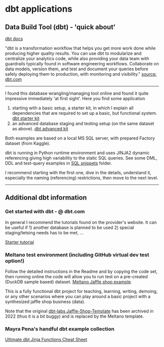 # dbt applications

## Data Build Tool (dbt) - 'quick about'

[dbt docs](https://docs.getdbt.com/)

"dbt is a transformation workflow that helps you get more work done while producing higher quality results. You can use dbt to modularize and centralize your analytics code, while also providing your data team with guardrails typically found in software engineering workflows. Collaborate on data models, version them, and test and document your queries before safely deploying them to production, with monitoring and visibility." [source: dbt.com](https://docs.getdbt.com/introduction)

-------------------------------------

I found this database wrangling/managing tool online and found it quite impressive immediately 'at first sight'. Here you find some application 

1. starting with a basic setup, a starter kit, in which I explain all dependencies that are required to set up a basic, but functional system.
[dbt starter kit](MSSQL_dbt_starterpack)
2. an advanced database staging and testing setup (on the same dataset as above).
[dbt advanced kit](MSSQL_dbt_elevated)

Both examples are based on a local MS SQL server, with prepared Factory dataset (from Kaggle).

dbt is running in Python runtime environment and uses JINJA2 dynamic referencing giving high variability to the static SQL queries. See some DML, DDL and test-query examples in [SQL snippets](SQL_snippets) folder.

I recommend starting with the first one, dive in the details, understand it, especially the naming (referencing) restrictions, then move to the next level.

-----------------------------------

## Additional dbt information

### Get started with dbt - @ dbt.com
In general I recommend the tutorials found on the provider's website. It can be useful if 1) another database is planned to be used 2) special staging/tetsing needs has to be met, ...

[Starter tutorial](https://docs.getdbt.com/docs/get-started-dbt)

### Meltano test environment (including GitHub virtual dev test option!)
Follow the detailed instructions in the Readme and by copying the code set, then running online the code will allow you to run test on a pre-created (DuckDB sample based) dataset.
[Meltano Jaffle shop example](https://github.com/meltano/jaffle-shop-template).

This is a fully functional dbt project for teaching, learning, writing, demoing, or any other scenarios where you can play around a basic project with a synthesized jaffle shop business (data).

Note that the original [dbt-labs Jaffle-Shop-Template](https://github.com/dbt-labs/jaffle-shop-template) has been archived in 2022 (thus it is a bit buggy) and is replaced by the Meltano template.

### Mayra Pena's handful dbt example collection
[Ultimate dbt Jinja Functions Cheat Sheet](https://datacoves.com/post/dbt-jinja-functions-cheat-sheet)